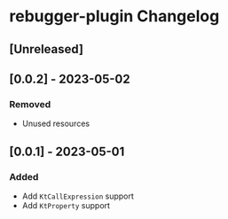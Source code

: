 <!-- Keep a Changelog guide -> https://keepachangelog.com -->

# rebugger-plugin Changelog

## [Unreleased]

## [0.0.2] - 2023-05-02

### Removed

- Unused resources

## [0.0.1] - 2023-05-01

### Added
- Add `KtCallExpression` support
- Add `KtProperty` support

